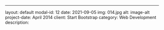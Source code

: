---
layout: default
modal-id: 12
date: 2021-09-05
img: 014.jpg
alt: image-alt
project-date: April 2014
client: Start Bootstrap
category: Web Development
description: 